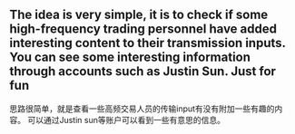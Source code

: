 The idea is very simple, it is to check if some high-frequency trading personnel have added interesting content to their transmission inputs.
You can see some interesting information through accounts such as Justin Sun.
Just for fun
----------------------------
思路很简单，就是查看一些高频交易人员的传输input有没有附加一些有趣的内容。
可以通过Justin sun等账户可以看到一些有意思的信息。
﻿
